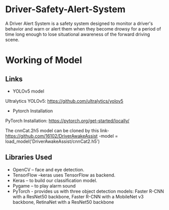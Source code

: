 # Driver-Safety-Alert-System
A Driver Alert System is a safety system designed to monitor a driver's behavior and warn or alert them when they become drowsy for a period of time  long enough to lose situational awareness of the forward driving scene. 

# Working of Model
## Links

- YOLOv5 model

Ultralytics YOLOv5: https://github.com/ultralytics/yolov5

- Pytorch Installation

PyTorch Installation: https://pytorch.org/get-started/locally/

The cnnCat.2h5 model can be cloned by this link-
https://github.com/16102/DriverAwakeAssist
-model =  load_model('DriverAwakeAssist/cnnCat2.h5')

## Libraries Used
- OpenCV – face and eye detection.
- TensorFlow –keras uses TensorFlow as backend.
- Keras – to build our classification model.
- Pygame – to play alarm sound
- PyTorch - provides us with three object detection models: Faster R-CNN with a ResNet50 backbone, Faster R-CNN with a MobileNet v3 backbone, RetinaNet with a ResNet50 backbone 


